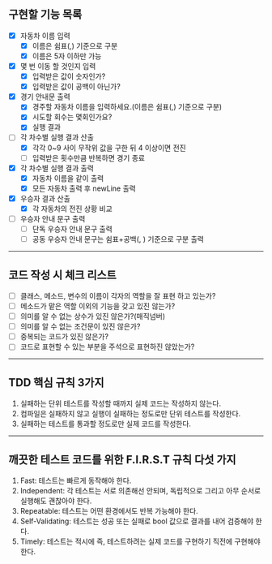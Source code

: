 ## 구현할 기능 목록

* [x] 자동차 이름 입력
    * [x] 이름은 쉼표(,) 기준으로 구분
    * [x] 이름은 5자 이하만 가능

* [x] 몇 번 이동 할 것인지 입력
    * [x] 입력받은 값이 숫자인가?
    * [x] 입력받은 값이 공백이 아닌가?

* [x] 경기 안내문 출력
    * [x] 경주할 자동차 이름을 입력하세요.(이름은 쉼표(,) 기준으로 구분)
    * [x] 시도할 회수는 몇회인가요?
    * [x] 실행 결과

* [ ] 각 차수별 실행 결과 산출
    * [x] 각각 0~9 사이 무작위 값을 구한 뒤 4 이상이면 전진
    * [ ] 입력받은 횟수만큼 반복하면 경기 종료

* [x] 각 차수별 실행 결과 출력
    * [x] 자동차 이름을 같이 출력
    * [x] 모든 자동차 출력 후 newLine 출력

* [x] 우승자 결과 산출
    * [x] 각 자동차의 전진 상황 비교

* [ ] 우승자 안내 문구 출력
    * [ ] 단독 우승자 안내 문구 출력
    * [ ] 공동 우승자 안내 문구는 쉼표+공백(, ) 기준으로 구분 출력

---

## 코드 작성 시 체크 리스트

* [ ] 클래스, 메소드, 변수의 이름이 각자의 역할을 잘 표현 하고 있는가?
* [ ] 메소드가 맡은 역할 이외의 기능을 갖고 있진 않는가?
* [ ] 의미를 알 수 없는 상수가 있진 않은가?(매직넘버)
* [ ] 의미를 알 수 없는 조건문이 있진 않은가?
* [ ] 중복되는 코드가 있진 않은가?
* [ ] 코드로 표현할 수 있는 부분을 주석으로 표현하진 않았는가?

---

## TDD 핵심 규칙 3가지

1. 실패하는 단위 테스트를 작성할 때까지 실제 코드는 작성하지 않는다.
2. 컴파일은 실패하지 않고 실행이 실패하는 정도로만 단위 테스트를 작성한다.
3. 실패하는 테스트를 통과할 정도로만 실제 코드를 작성한다.

---

## 깨끗한 테스트 코드를 위한 F.I.R.S.T 규칙 다섯 가지

1. Fast: 테스트는 빠르게 동작해야 한다.
2. Independent: 각 테스트는 서로 의존해선 안되며, 독립적으로 그리고 아무 순서로 실행해도 괜찮아야 한다.
3. Repeatable: 테스트는 어떤 환경에서도 반복 가능해야 한다.
4. Self-Validating: 테스트는 성공 또는 실패로 bool 값으로 결과를 내어 검증해야 한다.
5. Timely: 테스트는 적시에 즉, 테스트하려는 실제 코드를 구현하기 직전에 구현해야 한다.